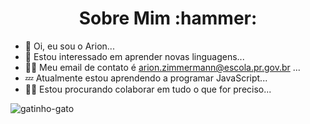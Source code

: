 <h1 align="center"> Sobre Mim :hammer: </h1>


- 🙊 Oi, eu sou o Arion...
- 👀 Estou interessado em aprender novas linguagens...
- 😵‍💫 Meu email de contato é arion.zimmermann@escola.pr.gov.br ...
- 💤 Atualmente estou aprendendo a programar JavaScript...
- 😮‍💨 Estou procurando colaborar em tudo o que for preciso...

![gatinho-gato](https://user-images.githubusercontent.com/103933868/197515464-803231d4-34ec-48ea-9dbc-4e91d1d358a2.gif)


<!---
ArionZ/ArionZ é um repositório ✨ especial ✨ porque seu `README.md` (este arquivo) aparece no seu perfil do GitHub.
Você pode clicar no link Visualizar para dar uma olhada nas suas alterações.
--->
